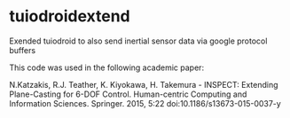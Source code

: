 # tuiodroidextend
Exended tuiodroid to also send inertial sensor data via google protocol buffers

This code was used in the following academic paper:

N.Katzakis, R.J. Teather, K. Kiyokawa, H. Takemura - INSPECT: Extending Plane-Casting for 6-DOF Control. Human-centric Computing and Information Sciences. Springer. 2015, 5:22  doi:10.1186/s13673-015-0037-y
